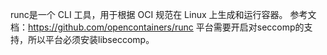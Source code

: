 

runc是一个 CLI 工具，用于根据 OCI 规范在 Linux 上生成和运行容器。
参考文档：https://github.com/opencontainers/runc
平台需要开启对seccomp的支持，所以平台必须安装libseccomp。
